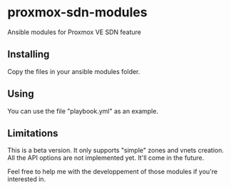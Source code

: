 # proxmox-sdn-modules
Ansible modules for Proxmox VE SDN feature

## Installing
Copy the files in your ansible modules folder.

## Using
You can use the file "playbook.yml" as an example.

## Limitations
This is a beta version. It only supports "simple" zones and vnets creation. All the API options are not implemented yet. 
It'll come in the future. 

Feel free to help me with the developpement of those modules if you're interested in.